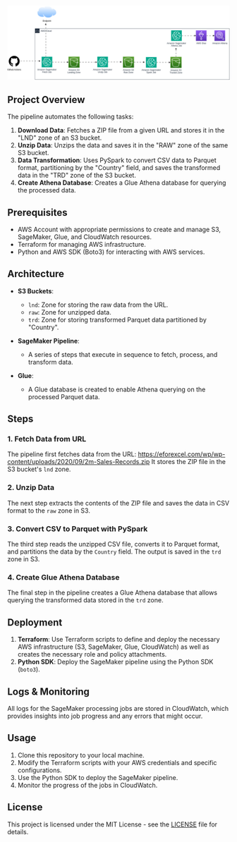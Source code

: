 ![Animation](assets/iata.drawio.png)


## Project Overview

The pipeline automates the following tasks:

1. **Download Data**: Fetches a ZIP file from a given URL and stores it in the "LND" zone of an S3 bucket.
2. **Unzip Data**: Unzips the data and saves it in the "RAW" zone of the same S3 bucket.
3. **Data Transformation**: Uses PySpark to convert CSV data to Parquet format, partitioning by the "Country" field, and saves the transformed data in the "TRD" zone of the S3 bucket.
4. **Create Athena Database**: Creates a Glue Athena database for querying the processed data.

## Prerequisites

- AWS Account with appropriate permissions to create and manage S3, SageMaker, Glue, and CloudWatch resources.
- Terraform for managing AWS infrastructure.
- Python and AWS SDK (Boto3) for interacting with AWS services.

## Architecture

- **S3 Buckets**: 
  - `lnd`: Zone for storing the raw data from the URL.
  - `raw`: Zone for unzipped data.
  - `trd`: Zone for storing transformed Parquet data partitioned by "Country".
  
- **SageMaker Pipeline**:
  - A series of steps that execute in sequence to fetch, process, and transform data.
  
- **Glue**:
  - A Glue database is created to enable Athena querying on the processed Parquet data.

## Steps

### 1. Fetch Data from URL
The pipeline first fetches data from the URL: https://eforexcel.com/wp/wp-content/uploads/2020/09/2m-Sales-Records.zip
It stores the ZIP file in the S3 bucket's `lnd` zone.

### 2. Unzip Data
The next step extracts the contents of the ZIP file and saves the data in CSV format to the `raw` zone in S3.

### 3. Convert CSV to Parquet with PySpark
The third step reads the unzipped CSV file, converts it to Parquet format, and partitions the data by the `Country` field. The output is saved in the `trd` zone in S3.

### 4. Create Glue Athena Database
The final step in the pipeline creates a Glue Athena database that allows querying the transformed data stored in the `trd` zone.

## Deployment

1. **Terraform**: Use Terraform scripts to define and deploy the necessary AWS infrastructure (S3, SageMaker, Glue, CloudWatch) as well as creates the necessary role and policy attachments.
2. **Python SDK**: Deploy the SageMaker pipeline using the Python SDK (`boto3`).

## Logs & Monitoring
All logs for the SageMaker processing jobs are stored in CloudWatch, which provides insights into job progress and any errors that might occur.

## Usage

1. Clone this repository to your local machine.
2. Modify the Terraform scripts with your AWS credentials and specific configurations.
3. Use the Python SDK to deploy the SageMaker pipeline.
4. Monitor the progress of the jobs in CloudWatch.

## License
This project is licensed under the MIT License - see the [LICENSE](LICENSE) file for details.